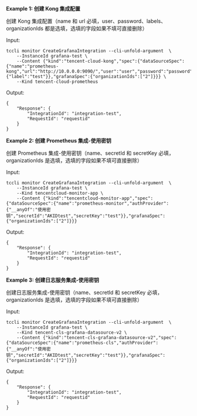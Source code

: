 **Example 1: 创建 Kong 集成配置**

创建 Kong 集成配置（name 和 url 必填，user、password、labels、organizationIds 都是选填，选填的字段如果不填可直接删除）

Input: 

```
tccli monitor CreateGrafanaIntegration --cli-unfold-argument  \
    --InstanceId grafana-test \
    --Content {"kind":"tencent-cloud-kong","spec":{"dataSourceSpec":{"name":"prometheus-kong","url":"http://10.0.0.0:9090/","user":"user","password":"password","labels":{"label":"test"}},"grafanaSpec":{"organizationIds":["2"]}}} \
    --Kind tencent-cloud-prometheus
```

Output: 
```
{
    "Response": {
        "IntegrationId": "integration-test",
        "RequestId": "requestid"
    }
}
```

**Example 2: 创建 Prometheus 集成-使用密钥**

创建 Prometheus 集成-使用密钥（name、secretId 和 secretKey 必填，organizationIds 是选填，选填的字段如果不填可直接删除）

Input: 

```
tccli monitor CreateGrafanaIntegration --cli-unfold-argument  \
    --InstanceId grafana-test \
    --Kind tencentcloud-monitor-app \
    --Content {"kind":"tencentcloud-monitor-app","spec":{"dataSourceSpec":{"name":"prometheus-monitor","authProvider":{"__anyOf":"使用密钥","secretId":"AKIDtest","secretKey":"test"}},"grafanaSpec":{"organizationIds":["2"]}}}
```

Output: 
```
{
    "Response": {
        "IntegrationId": "integration-test",
        "RequestId": "requestid"
    }
}
```

**Example 3: 创建日志服务集成-使用密钥**

创建日志服务集成-使用密钥（name、secretId 和 secretKey 必填，organizationIds 是选填，选填的字段如果不填可直接删除）

Input: 

```
tccli monitor CreateGrafanaIntegration --cli-unfold-argument  \
    --InstanceId grafana-test \
    --Kind tencent-cls-grafana-datasource-v2 \
    --Content {"kind":"tencent-cls-grafana-datasource-v2","spec":{"dataSourceSpec":{"name":"prometheus-cls","authProvider":{"__anyOf":"使用密钥","secretId":"AKIDtest","secretKey":"test"}},"grafanaSpec":{"organizationIds":["2"]}}}
```

Output: 
```
{
    "Response": {
        "IntegrationId": "integration-test",
        "RequestId": "requestid"
    }
}
```


